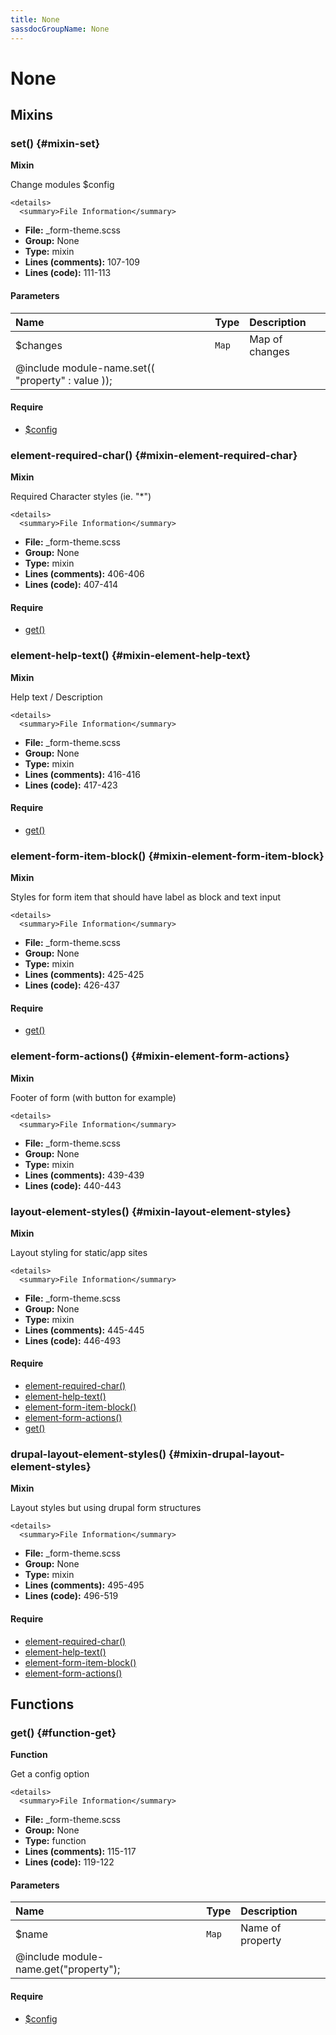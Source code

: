 ```yaml
---
title: None
sassdocGroupName: None
---
```



# None





## Mixins




<div class="sassdoc-item-header">

###  set() {#mixin-set}

  <div class="sassdoc-item-header__labels">
    <span class="tag tag--primary"><strong>Mixin</strong></span>
  </div>

</div>

  

Change modules $config
    
    

    <details>
      <summary>File Information</summary>
- **File:** _form-theme.scss
- **Group:** None
- **Type:** mixin
- **Lines (comments):** 107-109
- **Lines (code):** 111-113
    </details>
    

#### Parameters


|Name|Type|Description|
|:--|:--|:--|
|$changes|`Map`|Map of changes
  @include module-name.set(( "property" : value ));|

    

#### Require

- [$config](/sass/components/accordion/#variable-config)
  


<div class="sassdoc-item-header">

###  element-required-char() {#mixin-element-required-char}

  <div class="sassdoc-item-header__labels">
    <span class="tag tag--primary"><strong>Mixin</strong></span>
  </div>

</div>

  

Required Character styles (ie. "*")
    
    

    <details>
      <summary>File Information</summary>
- **File:** _form-theme.scss
- **Group:** None
- **Type:** mixin
- **Lines (comments):** 406-406
- **Lines (code):** 407-414
    </details>
    

#### Require

- [get()](/sass/components/accordion/#function-get)
  


<div class="sassdoc-item-header">

###  element-help-text() {#mixin-element-help-text}

  <div class="sassdoc-item-header__labels">
    <span class="tag tag--primary"><strong>Mixin</strong></span>
  </div>

</div>

  

Help text / Description
    
    

    <details>
      <summary>File Information</summary>
- **File:** _form-theme.scss
- **Group:** None
- **Type:** mixin
- **Lines (comments):** 416-416
- **Lines (code):** 417-423
    </details>
    

#### Require

- [get()](/sass/components/accordion/#function-get)
  


<div class="sassdoc-item-header">

###  element-form-item-block() {#mixin-element-form-item-block}

  <div class="sassdoc-item-header__labels">
    <span class="tag tag--primary"><strong>Mixin</strong></span>
  </div>

</div>

  

Styles for form item that should have label as block and text input
    
    

    <details>
      <summary>File Information</summary>
- **File:** _form-theme.scss
- **Group:** None
- **Type:** mixin
- **Lines (comments):** 425-425
- **Lines (code):** 426-437
    </details>
    

#### Require

- [get()](/sass/components/accordion/#function-get)
  


<div class="sassdoc-item-header">

###  element-form-actions() {#mixin-element-form-actions}

  <div class="sassdoc-item-header__labels">
    <span class="tag tag--primary"><strong>Mixin</strong></span>
  </div>

</div>

  

Footer of form (with button for example)
    
    

    <details>
      <summary>File Information</summary>
- **File:** _form-theme.scss
- **Group:** None
- **Type:** mixin
- **Lines (comments):** 439-439
- **Lines (code):** 440-443
    </details>
    


<div class="sassdoc-item-header">

###  layout-element-styles() {#mixin-layout-element-styles}

  <div class="sassdoc-item-header__labels">
    <span class="tag tag--primary"><strong>Mixin</strong></span>
  </div>

</div>

  

Layout styling for static/app sites
    
    

    <details>
      <summary>File Information</summary>
- **File:** _form-theme.scss
- **Group:** None
- **Type:** mixin
- **Lines (comments):** 445-445
- **Lines (code):** 446-493
    </details>
    

#### Require

- [element-required-char()](/sass/components/None/#mixin-element-required-char)
- [element-help-text()](/sass/components/None/#mixin-element-help-text)
- [element-form-item-block()](/sass/components/None/#mixin-element-form-item-block)
- [element-form-actions()](/sass/components/None/#mixin-element-form-actions)
- [get()](/sass/components/accordion/#function-get)
  


<div class="sassdoc-item-header">

###  drupal-layout-element-styles() {#mixin-drupal-layout-element-styles}

  <div class="sassdoc-item-header__labels">
    <span class="tag tag--primary"><strong>Mixin</strong></span>
  </div>

</div>

  

Layout styles but using drupal form structures
    
    

    <details>
      <summary>File Information</summary>
- **File:** _form-theme.scss
- **Group:** None
- **Type:** mixin
- **Lines (comments):** 495-495
- **Lines (code):** 496-519
    </details>
    

#### Require

- [element-required-char()](/sass/components/None/#mixin-element-required-char)
- [element-help-text()](/sass/components/None/#mixin-element-help-text)
- [element-form-item-block()](/sass/components/None/#mixin-element-form-item-block)
- [element-form-actions()](/sass/components/None/#mixin-element-form-actions)
  
  

## Functions




<div class="sassdoc-item-header">

###  get() {#function-get}

  <div class="sassdoc-item-header__labels">
    <span class="tag tag--primary"><strong>Function</strong></span>
  </div>

</div>

  

Get a config option
    
    

    <details>
      <summary>File Information</summary>
- **File:** _form-theme.scss
- **Group:** None
- **Type:** function
- **Lines (comments):** 115-117
- **Lines (code):** 119-122
    </details>
    

#### Parameters


|Name|Type|Description|
|:--|:--|:--|
|$name|`Map`|Name of property
  @include module-name.get("property");|

    

#### Require

- [$config](/sass/components/accordion/#variable-config)
  
  
  